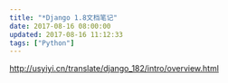 ```yaml
---
title: "*Django 1.8文档笔记"
date: 2017-08-16 08:00:00
updated: 2017-08-16 11:12:33
tags: ["Python"]
---
```

<http://usyiyi.cn/translate/django_182/intro/overview.html>

  

  

